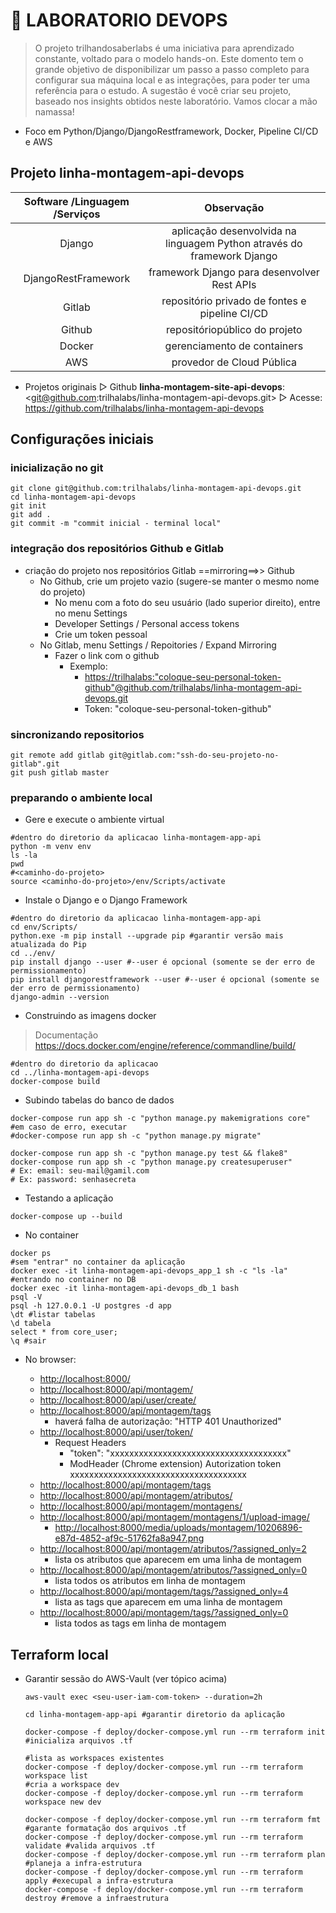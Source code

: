 # 🚀 LABORATORIO DEVOPS

> O projeto trilhandosaberlabs é uma iniciativa para aprendizado constante, voltado para o modelo hands-on. Este domento tem o grande objetivo de disponibilizar um passo a passo completo para configurar sua máquina local e as integrações, para poder ter uma referência para o estudo. A sugestão é você criar seu projeto, baseado nos insights obtidos neste laboratório. Vamos clocar a mão namassa!

- Foco em Python/Django/DjangoRestframework, Docker, Pipeline CI/CD e AWS

## Projeto linha-montagem-api-devops

| Software /Linguagem /Serviços  | Observação  |
| :---------------: |:---------------:|
| Django      | aplicação desenvolvida na linguagem Python através do framework Django |
| DjangoRestFramework      | framework Django para desenvolver Rest APIs |
| Gitlab   | repositório privado de fontes e pipeline CI/CD   |
| Github   | repositóriopúblico do projeto  |
| Docker   | gerenciamento de containers  |
| AWS   | provedor de Cloud Pública  |

- Projetos originais
▷ Github **linha-montagem-site-api-devops**: <git@github.com:trilhalabs/linha-montagem-api-devops.git>
▷ Acesse: <https://github.com/trilhalabs/linha-montagem-api-devops>

## Configurações iniciais

### inicialização no git

```shell
git clone git@github.com:trilhalabs/linha-montagem-api-devops.git
cd linha-montagem-api-devops
git init
git add .
git commit -m "commit inicial - terminal local"
```

### integração dos repositórios Github e Gitlab

- criação do projeto nos repositórios Gitlab ==mirroring==>> Github
  - No Github, crie um projeto vazio (sugere-se manter o mesmo nome do projeto)
    - No menu com a foto do seu usuário (lado superior direito), entre no menu Settings
    - Developer Settings / Personal access tokens
    - Crie um token pessoal
  - No Gitlab, menu Settings / Repoitories / Expand Mirroring
    - Fazer o link com o github
      - Exemplo:
        - <https://trilhalabs:"coloque-seu-personal-token-github"@github.com/trilhalabs/linha-montagem-api-devops.git>
        - Token: "coloque-seu-personal-token-github"

### sincronizando repositorios

```shell
git remote add gitlab git@gitlab.com:"ssh-do-seu-projeto-no-gitlab".git
git push gitlab master
```

### preparando o ambiente local

- Gere e execute o ambiente virtual

```shell
#dentro do diretorio da aplicacao linha-montagem-app-api
python -m venv env
ls -la
pwd
#<caminho-do-projeto>
source <caminho-do-projeto>/env/Scripts/activate
```

- Instale o Django e o Django Framework

```shell
#dentro do diretorio da aplicacao linha-montagem-app-api
cd env/Scripts/
python.exe -m pip install --upgrade pip #garantir versão mais atualizada do Pip
cd ../env/
pip install django --user #--user é opcional (somente se der erro de permissionamento)
pip install djangorestframework --user #--user é opcional (somente se der erro de permissionamento)
django-admin --version
```

- Construindo as imagens docker

> Documentação <https://docs.docker.com/engine/reference/commandline/build/>

```shell
#dentro do diretorio da aplicacao 
cd ../linha-montagem-api-devops
docker-compose build
```

- Subindo tabelas do banco de dados

```shell
docker-compose run app sh -c "python manage.py makemigrations core"
#em caso de erro, executar
#docker-compose run app sh -c "python manage.py migrate"

docker-compose run app sh -c "python manage.py test && flake8"
docker-compose run app sh -c "python manage.py createsuperuser"
# Ex: email: seu-mail@gamil.com
# Ex: password: senhasecreta

```

- Testando a aplicação

```shell
docker-compose up --build

```

- No container

```shell
docker ps
#sem "entrar" no container da aplicação
docker exec -it linha-montagem-api-devops_app_1 sh -c "ls -la" 
#entrando no container no DB
docker exec -it linha-montagem-api-devops_db_1 bash
psql -V
psql -h 127.0.0.1 -U postgres -d app
\dt #listar tabelas
\d tabela
select * from core_user;
\q #sair
```

- No browser:

  - <http://localhost:8000/>
  - <http://localhost:8000/api/montagem/>
  - <http://localhost:8000/api/user/create/>
  - <http://localhost:8000/api/montagem/tags>
    - haverá falha de autorização: "HTTP 401 Unauthorized"
  - <http://localhost:8000/api/user/token/>
    - Request Headers
      - "token": "xxxxxxxxxxxxxxxxxxxxxxxxxxxxxxxxxxxxx"
      - ModHeader (Chrome extension)
      Autorization
      token xxxxxxxxxxxxxxxxxxxxxxxxxxxxxxxxxxxxx
  - <http://localhost:8000/api/montagem/tags>
  - <http://localhost:8000/api/montagem/atributos/>
  - <http://localhost:8000/api/montagem/montagens/>
  - <http://localhost:8000/api/montagem/montagens/1/upload-image/>
    - <http://localhost:8000/media/uploads/montagem/10206896-e87d-4852-af9c-51762fa8a947.png>
  - <http://localhost:8000/api/montagem/atributos/?assigned_only=2>
    - lista os atributos que aparecem em uma linha de montagem
  - <http://localhost:8000/api/montagem/atributos/?assigned_only=0>
    - lista todos os atributos em linha de montagem
  - <http://localhost:8000/api/montagem/tags/?assigned_only=4>
    - lista as tags que aparecem em uma linha de montagem
  - <http://localhost:8000/api/montagem/tags/?assigned_only=0>
    - lista todos as tags em linha de montagem

## Terraform local

- Garantir sessão do AWS-Vault (ver tópico acima)

  ```shell
  aws-vault exec <seu-user-iam-com-token> --duration=2h  

  cd linha-montagem-app-api #garantir diretorio da aplicação

  docker-compose -f deploy/docker-compose.yml run --rm terraform init #inicializa arquivos .tf

  #lista as workspaces existentes
  docker-compose -f deploy/docker-compose.yml run --rm terraform workspace list
  #cria a workspace dev
  docker-compose -f deploy/docker-compose.yml run --rm terraform workspace new dev

  docker-compose -f deploy/docker-compose.yml run --rm terraform fmt #garante formatação dos arquivos .tf
  docker-compose -f deploy/docker-compose.yml run --rm terraform validate #valida arquivos .tf
  docker-compose -f deploy/docker-compose.yml run --rm terraform plan #planeja a infra-estrutura
  docker-compose -f deploy/docker-compose.yml run --rm terraform apply #execupal a infra-estrutura
  docker-compose -f deploy/docker-compose.yml run --rm terraform destroy #remove a infraestrutura
  ```
